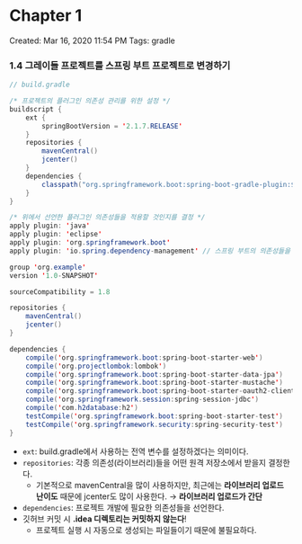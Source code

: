 # Chapter 1

Created: Mar 16, 2020 11:54 PM
Tags: gradle

### 1.4 그레이들 프로젝트를 스프링 부트 프로젝트로 변경하기

```java
// build.gradle

/* 프로젝트의 플러그인 의존성 관리를 위한 설정 */
buildscript {
    ext {
        springBootVersion = '2.1.7.RELEASE'
    }
    repositories {
        mavenCentral()
        jcenter()
    }
    dependencies {
        classpath("org.springframework.boot:spring-boot-gradle-plugin:${springBootVersion}")
    }
}

/* 위에서 선언한 플러그인 의존성들을 적용할 것인지를 결정 */
apply plugin: 'java'
apply plugin: 'eclipse'
apply plugin: 'org.springframework.boot'
apply plugin: 'io.spring.dependency-management' // 스프링 부트의 의존성들을 관리해 주는 플러그인이므로 반드시 추가해야

group 'org.example'
version '1.0-SNAPSHOT'

sourceCompatibility = 1.8

repositories {
    mavenCentral()
    jcenter()
}

dependencies {
    compile('org.springframework.boot:spring-boot-starter-web')
    compile('org.projectlombok:lombok')
    compile('org.springframework.boot:spring-boot-starter-data-jpa')
    compile('org.springframework.boot:spring-boot-starter-mustache')
    compile('org.springframework.boot:spring-boot-starter-oauth2-client')
    compile('org.springframework.session:spring-session-jdbc')
    compile('com.h2database:h2')
    testCompile('org.springframework.boot:spring-boot-starter-test')
    testCompile('org.springframework.security:spring-security-test')
}
```

- `ext`: build.gradle에서 사용하는 전역 변수를 설정하겠다는 의미이다.
- `repositories`: 각종 의존성(라이브러리)들을 어떤 원격 저장소에서 받을지 결정한다.
    - 기본적으로 mavenCentral을 많이 사용하지만, 최근에는 **라이브러리 업로드 난이도** 때문에  jcenter도 많이 사용한다. → **라이브러리 업로드가 간단**
- `dependencies`: 프로젝트 개발에 필요한 의존성들을 선언한다.
- 깃허브 커밋 시 **.idea 디렉토리는 커밋하지 않는다**!
    - 프로젝트 실행 시 자동으로 생성되는 파일들이기 때문에 불필요하다.
